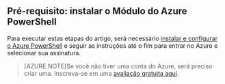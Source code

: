 ## Pré-requisito: instalar o Módulo do Azure PowerShell
Para executar estas etapas do artigo, será necessário [instalar e configurar o Azure PowerShell](powershell-install-configure.md) e seguir as instruções até o fim para entrar no Azure e selecionar sua assinatura.

> [AZURE.NOTE]Se você não tiver uma conta do Azure, será preciso criar uma. Inscreva-se em uma [avaliação gratuita aqui](sign-up-organization.md).

<!---HONumber=Oct15_HO2-->